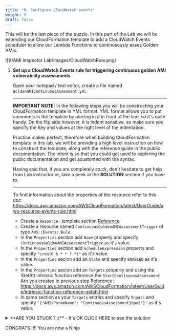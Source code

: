 ```yaml
---
title: "9. Configure CloudWatch events"
weight: 9
draft: false
---
```


This will be the last piece of the puzzle.
In this part of the Lab we will be extending our CloudFormation template to add a CloudWatch Events scheduler to allow our Lambda Functions to continusously asses Golden AMIs.

![](/AMI Inspector Lab/images/CloudWatchRule.png)

1. **Set up a CloudWatch Events rule for triggering continuous golden AMI vulnerability assessments**


    Open your notepad / text editor, create a file named `GoldenAMIContinuousAssesment.yml`.

    ---

    **IMPORTANT NOTE:**
    In the following steps you will be constructing your CloudFormation template in YML format.
    YML format allows you to put comments in the template by placing in # in front of the line, so it's quite handy.
    On the flip side however, it is indent sensitive, so make sure you specify the Key and values at the right level of the indentation.

    Practice makes perfect, therefore when building CloudFormation template in this lab, we will be providing a high level instruction on how to construct the template, along with the reference guide in the public documentation. The intent is so that you could get used to exploring the public documentation and get acustomed with the syntax.

    Having said that, if you are completely stuck, don't hesitate to get help from Lab instructor or, take a peek at the **SOLUTION** section if you have to.

    ---

    To find information about the properties of the resource refer to this doc: https://docs.aws.amazon.com/AWSCloudFormation/latest/UserGuide/aws-resource-events-rule.html

   * Create a `Resource:` template section [Reference](https://docs.aws.amazon.com/en_pv/AWSCloudFormation/latest/UserGuide/template-anatomy.html) 
    * Create a resource named `ContinuousGoldenAMIAssessmentTrigger` of type `AWS::Events::Rule`.
    * In the `Properties` section add `Name` property and specify `ContinuousGoldenAMIAssessmentTrigger` as it's value.
    * In the `Properties` section add `ScheduleExpression` property and specify `"cron(0 6 * * ? *)"` as it's value.
    * In the `Properties` secion add an `State` and specify `ENABLED` as it's value.
    * In the `Properties` secion add an `Targets` property and using the !GetAtt intrinsic function reference the `StartContinuousAssessment` Arn you created in previous step Reference : https://docs.aws.amazon.com/AWSCloudFormation/latest/UserGuide/intrinsic-function-reference-getatt.html
    * In same section as your `Targets` entries and specify `Inputs` and specify `'{"AMIsParamName": "ContinuousAssessmentInput"}'` as it's value.
       
<details><summary> **ARE YOU STUCK ? :(** - It's OK CLICK HERE to see the solution</summary>

**READ >>** Below snippet must be specified within `Resources:` section of the cloudformation template.

```
  ContinuousGoldenAMIAssessmentTrigger:
    Type: AWS::Events::Rule
    Properties:
      Name: ContinuousGoldenAMIAssessmentTrigger
      ScheduleExpression: "cron(0 6 * * ? *)"
      State: ENABLED
      Targets:
        -
          Arn:
            Fn::GetAtt:
              - "StartContinuousAssessmentLambdaFunction"
              - "Arn"
          Input: '{"AMIsParamName": "ContinuousAssessmentInput"}'
```
</details>

CONGRATS !!!! You are now a Ninja